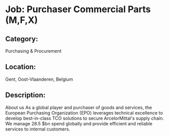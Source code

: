 # Job: Purchaser Commercial Parts (M,F,X)
## Category: 
Purchasing & Procurement
## Location: 
Gent, Oost-Vlaanderen, Belgium
## Description:
About us
As a global player and purchaser of goods and services, the European Purchasing Organization (EPO) leverages technical excellence to develop best-in-class TCO solutions to secure ArcelorMittal's supply chain. We manage 28.5 $bn spend globally and provide efficient and reliable services to internal customers. 

